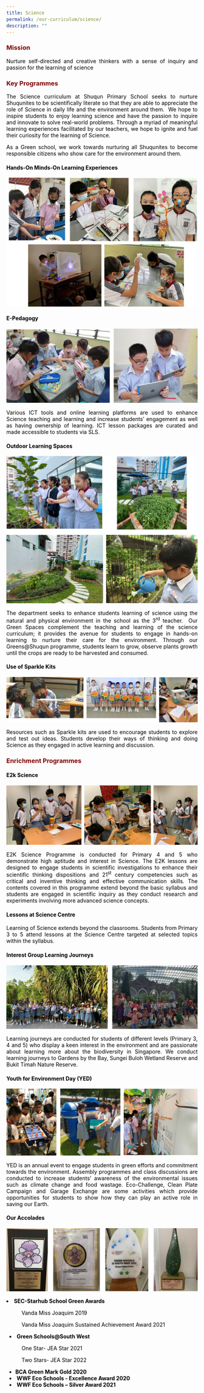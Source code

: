 ```yaml
---
title: Science
permalink: /our-curriculum/science/
description: ""
---
```

<h3 style="text-align: justify;"><strong><span style="color: #800000;">Mission</span></strong></h3>

<p style="text-align: justify;"><span style="color: #000000;">Nurture self-directed and creative thinkers with a sense of inquiry and passion for the learning of science</span></p>

<h3 style="text-align: justify;"><strong><span style="color: #800000;">Key Programmes</span></strong></h3>

<p style="text-align: justify;"><span style="color: #000000;">The Science curriculum at Shuqun Primary School seeks to nurture Shuqunites to be scientifically literate so that they are able to appreciate the role of Science in daily life and the environment around them.&nbsp; We hope to inspire students to enjoy learning science and have the passion to inquire and innovate to solve real-world problems. Through a myriad of meaningful learning experiences facilitated by our teachers, we hope to ignite and fuel their curiosity for the learning of Science.</span></p>
<p style="text-align: justify;"><span style="color: #000000;">As a Green school, we work towards nurturing all Shuqunites to become responsible citizens who show care for the environment around them.</span></p>
<h4><span style="color: #000000;"><strong><span style="color: #000000;">Hands-On Minds-On Learning Experiences</span> &nbsp;</strong></span></h4>

![](/images/Science001.jpg)
<h4 style="text-align: justify;"><span style="color: #000000;"><strong>E-Pedagogy </strong></span></h4>

![](/images/Science002.jpg)
<p style="text-align: justify;"><span style="color: #000000;">Various ICT tools and online learning platforms are used to enhance Science teaching and learning and increase students&rsquo; engagement as well as having ownership of learning. ICT lesson packages are curated and made accessible to students via SLS.<strong>&nbsp;</strong></span></p>

<h4 style="text-align: justify;"><span style="color: #000000;"><strong>Outdoor Learning Spaces </strong></span></h4>

![](/images/Science003.jpg)
<p style="text-align: justify;"><span style="color: #000000;">The department seeks to enhance students learning of science using the natural and physical environment in the school as the 3<sup>rd</sup> teacher.&nbsp; Our Green Spaces complement the teaching and learning of the science curriculum; it provides the avenue for students to engage in hands-on learning to nurture their care for the environment. Through our Greens@Shuqun programme, students learn to grow, observe plants growth until the crops are ready to be harvested and consumed. &nbsp;</span></p>

<h4 style="text-align: justify;"><span style="color: #000000;"><strong>Use of Sparkle Kits </strong></span></h4>

![](/images/Science004.jpg)
<p style="text-align: justify;"><span style="color: #000000;">Resources such as Sparkle kits are used to encourage students to explore and test out ideas. Students develop their ways of thinking and doing Science as they engaged in active learning and discussion.</span></p>

<h3 style="text-align: justify;"><strong><span style="color: #800000;">Enrichment Programmes</span></strong></h3>

<h4 style="text-align: justify;"><span style="color: #000000;"><strong>E2k Science </strong></span></h4>

![](/images/Science005.jpg)
<p style="text-align: justify;"><span style="color: #000000;">E2K Science Programme is conducted for Primary 4 and 5 who demonstrate high aptitude and interest in Science. The E2K lessons are designed to engage students in scientific investigations to enhance their scientific thinking dispositions and 21<sup>st</sup> century competencies such as critical and inventive thinking and effective communication skills. The contents covered in this programme extend beyond the basic syllabus and students are engaged in scientific inquiry as they conduct research and experiments involving more advanced science concepts.</span></p>

<h4 style="text-align: justify;"><span style="color: #000000;"><strong>Lessons at Science Centre </strong></span></h4>


<p style="text-align: justify;"><span style="color: #000000;">Learning of Science extends beyond the classrooms. Students from Primary 3 to 5 attend lessons at the Science Centre targeted at selected topics within the syllabus.</span></p>

<h4 style="text-align: justify;"><span style="color: #000000;"><strong>Interest Group Learning Journeys</strong></span></h4>

![](/images/Science006.jpg)
<p style="text-align: justify;"><span style="color: #000000;">Learning journeys are conducted for students of different levels (Primary 3, 4 and 5) who display a keen interest in the environment and are passionate about learning more about the biodiversity in Singapore. We conduct learning journeys to Gardens by the Bay, Sungei Buloh Wetland Reserve and Bukit Timah Nature Reserve.</span></p>

<h4 style="text-align: justify;"><span style="color: #000000;"><strong>Youth for Environment Day (YED) </strong></span></h4>

![](/images/Science007.jpg)
<p style="text-align: justify;"><span style="color: #000000;">YED is an annual event to engage students in green efforts and commitment towards the environment. Assembly programmes and class discussions are conducted to increase students&rsquo; awareness of the environmental issues such as climate change and food wastage. Eco-Challenge, Clean Plate Campaign and Garage Exchange are some activities which provide opportunities for students to show how they can play an active role in saving our Earth.</span></p>
<h4 style="text-align: justify;"><span style="color: #000000;"><strong>Our Accolades </strong></span></h4>

![](/images/Science008.jpg)
<li><span style="color: #000000;"><strong>SEC-Starhub School Green Awards </strong></span></li>
</ul>
<p style="padding-left: 40px;"><span style="color: #000000;">Vanda Miss Joaquim 2019</span></p>
<p style="padding-left: 40px;"><span style="color: #000000;">Vanda Miss Joaquim Sustained Achievement Award 2021</span></p>
<ul>
<li><span style="color: #000000;"><strong>&nbsp;</strong><strong>Green Schools@South West</strong></span></li>
</ul>
<p style="padding-left: 40px;"><span style="color: #000000;">One Star- JEA Star 2021</span></p>
<p style="padding-left: 40px;"><span style="color: #000000;">Two Stars- JEA Star 2022</span></p>
<ul>
<li><span style="color: #000000;"><strong>BCA Green Mark Gold 2020 </strong></span></li>
<li><span style="color: #000000;"><strong>&nbsp;</strong><strong>WWF Eco Schools - Excellence Award 2020</strong></span></li>
<li><span style="color: #000000;"><strong>&nbsp;</strong><strong>WWF Eco Schools &ndash; Silver Award 2021</strong></span></li>
</ul>